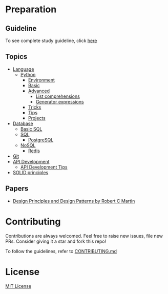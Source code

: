 # Preparation

## Guideline
To see complete study guideline, click [here](GUIDELINE.md)

## Topics
- [Language](./Languages/)
    - [Python](./Languages/Python/)
        - [Environment](./Languages/Python/000_environment/)
        - [Basic](./Languages/Python/001__basics/)
        - [Advanced](./Languages/Python/002__advanced_topics/)
            - [List comprehensions](./Languages/Python/002__advanced_topics/001__list_comprehensions/)
            - [Generator expressions](./Languages/Python//002__advanced_topics/002__generator_expressions/)
        - [Tricks](./Languages/Python/003__tricks/)
        - [Tips](./Languages/Python/004__tips/)
        - [Projects](./Languages/Python/005__projects/)
- [Database](./Database/)
    - [Basic SQL](./Database/basic_queries/)
    - [SQL](./Database/SQL/)
        - [PostgreSQL](./Database/SQL/PostgreSQL/)
    - [NoSQL](./Database/NoSQL/)
        - [Redis](./Database/NoSQL/Redis/)
- [Git](./git/)
- [API Development](./API/)
    - [API Development Tips](./API/tips/)
- [SOLID principles](https://github.com/rkshaon/preparation/tree/master/SOLID_Principles)

## Papers
+ [Design Principles and Design Patterns by Robert C Martin](https://github.com/rkshaon/preparation/blob/master/Design_Patterns/DesignPrinciplesAndPatterns.pdf)

# Contributing
Contributions are always welcomed. Feel free to raise new issues, file new PRs. Consider giving it a star and fork this repo!

To follow the guidelines, refer to [CONTRIBUTING.md](./CONTRIBUTING.md)

# License
[MIT License](./LICENSE)
